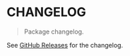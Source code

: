 # CHANGELOG

> Package changelog.

See [GitHub Releases](https://github.com/stdlib-js/constants-int16/releases) for the changelog.
